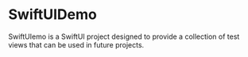 # SwiftUIDemo

SwiftUIemo is a SwiftUI project designed to provide a collection of test views that can be used in future projects.
